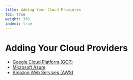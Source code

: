 ```yaml
---
title: Adding Your Cloud Providers
toc: true
weight: 330
indent: true
---
```

# Adding Your Cloud Providers

* [Google Cloud Platform (GCP)](cloud-providers/gcp/gcp-provider.md)
* [Microsoft Azure](cloud-providers/azure/azure-provider.md)
* [Amazon Web Services (AWS)](cloud-providers/aws/aws-provider.md)
